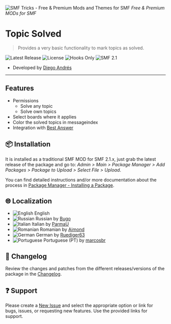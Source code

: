 ![SMF Tricks - Free & Premium Mods and Themes for SMF](https://smftricks.com/logos/logo.png) *Free & Premium MODs for SMF*

# Topic Solved
> Provides a very basic functionality to mark topics as solved.

![Latest Release](https://img.shields.io/github/v/release/SMFTricks/Topic-Solved.svg?style=flat&logo=github&color=green) ![License](https://img.shields.io/badge/License-MIT-248049) ![Hooks Only](https://img.shields.io/badge/Hooks%20Only-Yes-6041a3) ![SMF 2.1](https://img.shields.io/badge/SMF-2.1-3f73a0)
* Developed by [Diego Andrés](https://github.com/DiegoAndresCortes)
---
## Features
- Permissions
  - Solve any topic
  - Solve own topics
- Select boards where it applies
- Color the solved topics in messageindex
- Integration with [Best Answer](https://github.com/SychO9/smf-best-answer)

## 📦 Installation
It is installed as a traditional SMF MOD for SMF 2.1.x, just grab the latest release of the package and go to: *Admin > Main > Package Manager > Add Packages > Package to Upload > Select File > Upload*.

You can find detailed instructions and/or more documentation about the process in [Package Manager - Installing a Package](https://wiki.simplemachines.org/smf/SMF2.1:Package_manager#Installing_a_Package).

## 🌐 Localization
- ![English](https://www.simplemachines.org/site_images/lang/english.gif) English
- ![Russian](https://www.simplemachines.org/site_images/lang/russian.gif) Russian by [Bugo](https://www.simplemachines.org/community/index.php?action=profile;u=229017)
- ![Italian](https://www.simplemachines.org/site_images/lang/italian.gif) Italian by [ParmaU](https://github.com/ParmaU)
- ![Romanian](https://www.simplemachines.org/site_images/lang/romanian.gif) Romanian by [Aimond](https://www.simplemachines.org/community/index.php?action=profile;u=654752)
- ![German](https://www.simplemachines.org/site_images/lang/german.gif) German by [Ruediger63](https://www.simplemachines.org/community/index.php?action=profile;u=85862)
- ![Portuguese](https://www.simplemachines.org/site_images/lang/portuguese_pt.gif) Portuguese (PT) by [marcosbr](https://www.simplemachines.org/community/index.php?action=profile;u=391884)

## 🔨 Changelog
Review the changes and patches from the different releases/versions of the package in the [Changelog](https://github.com/SMFTricks/Topic-Solved/blob/main/CHANGELOG.md).

## ❓ Support
Please create a [New Issue](https://github.com/SMFTricks/Topic-Solved/issues/new/choose) and select the appropriate option or link for bugs, issues, or requesting new features. Use the provided links for support.